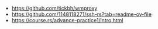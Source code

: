 - https://github.com/tickbh/wmproxy
- https://github.com/1148118271/ssh-rs?tab=readme-ov-file
- https://course.rs/advance-practice1/intro.html